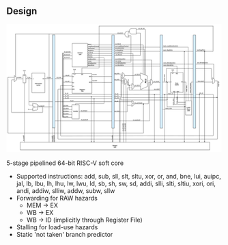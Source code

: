 
## Design

![64-bit RISC-V Core design](./assets/RISCV_25_10_23.png)

5-stage pipelined 64-bit RISC-V soft core
- Supported instructions: add, sub, sll, slt, sltu, xor, or, and, bne, lui, auipc, jal, lb, lbu, lh, lhu, lw, lwu, ld, sb, sh, sw, sd, addi, slli, slti, sltiu, xori, ori, andi, addiw, slliw, addw, subw, sllw
- Forwarding for RAW hazards
    - MEM   -> EX
    - WB    -> EX
    - WB    -> ID (implicitly through Register File)
- Stalling for load-use hazards
- Static 'not taken' branch predictor

